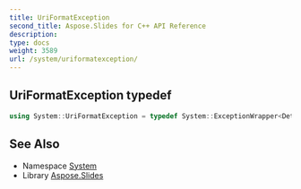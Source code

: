 ```yaml
---
title: UriFormatException
second_title: Aspose.Slides for C++ API Reference
description: 
type: docs
weight: 3589
url: /system/uriformatexception/
---
```

## UriFormatException typedef




```cpp
using System::UriFormatException = typedef System::ExceptionWrapper<Details_UriFormatException >
```

## See Also

* Namespace [System](../)
* Library [Aspose.Slides](../../)